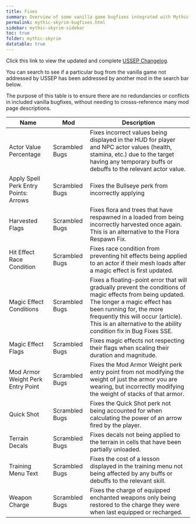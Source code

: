 ```yaml
---
title: Fixes
summary: Overview of some vanilla game bugfixes integrated with Mythic Skyrim.
permalink: mythic-skyrim-bugfixes.html
sidebar: mythic-skyrim-sidebar
toc: true
folder: mythic-skyrim
datatable: true
---
```


Click this link to view the updated and complete [USSEP Changelog].

You can search to see if a particular bug from the vanilla game not addressed by USSEP has been addressed by another mod in the search bar below.

The purpose of this table is to ensure there are no redundancies or conflicts in included vanilla bugfixes, without needing to crosss-reference many mod page descriptions.


<div class="datatable-begin"></div>

Name    						                    | Mod               | Description
--------------------------------------- | ----------------- | -----------
Actor Value Percentage	                | Scrambled Bugs    | Fixes incorrect values being displayed in the HUD for player and NPC actor values (health, stamina, etc.) due to the target having any temporary buffs or debuffs to the relevant actor value.
Apply Spell Perk Entry Points: Arrows   | Scrambled Bugs    | Fixes the Bullseye perk from incorrectly applying
Harvested Flags                         | Scrambled Bugs    | Fixes flora and trees that have respawned in a loaded from being incorrectly harvested once again. This is an alternative to the Flora Respawn Fix.
Hit Effect Race Condition               | Scrambled Bugs    | Fixes race condition from preventing hit effects being applied to an actor if their mesh loads after a magic effect is first updated.
Magic Effect Conditions                 | Scrambled Bugs    | Fixes a floating-point error that will gradually prevent the conditions of magic effects from being updated. The longer a magic effect has been running for, the more frequently this will occur (article﻿). This is an alternative to the ability condition fix in Bug Fixes SSE.
Magic Effect Flags                      | Scrambled Bugs    | Fixes magic effects not respecting their flags when scaling their duration and magnitude.
Mod Armor Weight Perk Entry Point       | Scrambled Bugs    | Fixes the Mod Armor Weight perk entry point from not modifying the weight of just the armor you are wearing, but incorrectly modifying the weight of stacks of that armor.
Quick Shot                              | Scrambled Bugs    | Fixes the Quick Shot perk not being accounted for when calculating the power of an arrow fired by the player.
Terrain Decals                          | Scrambled Bugs    | Fixes decals not being applied to the terrain in cells that have been partially unloaded.
Training Menu Text                      | Scrambled Bugs    | Fixes the cost of a lesson displayed in the training menu not being affected by any buffs or debuffs to the relevant skill.
Weapon Charge                           | Scrambled Bugs    | Fixes the charge of equipped enchanted weapons only being restored to the charge they were when last equipped or recharged.

<div class="datatable-end"></div>





[USSEP Changelog]: (https://www.afkmods.com/Unofficial%20Skyrim%20Special%20Edition%20Patch%20Version%20History.html)
